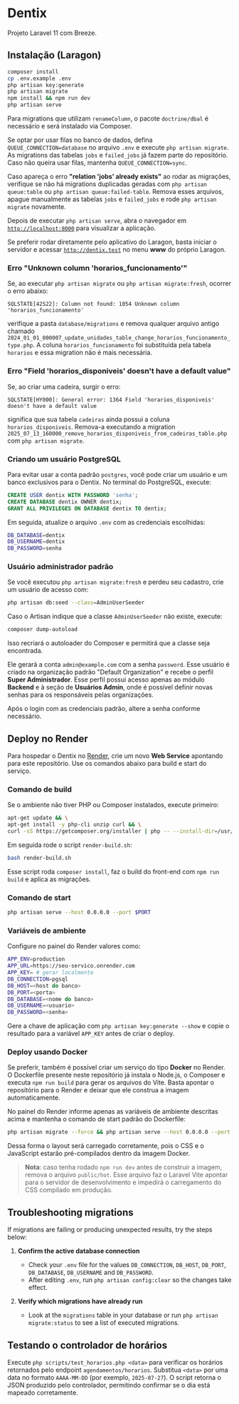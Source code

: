 # Dentix

Projeto Laravel 11 com Breeze.

## Instalação (Laragon)

```bash
composer install
cp .env.example .env
php artisan key:generate
php artisan migrate
npm install && npm run dev
php artisan serve
```

Para migrations que utilizam `renameColumn`, o pacote `doctrine/dbal` é necessário e será instalado via Composer.

Se optar por usar filas no banco de dados, defina `QUEUE_CONNECTION=database` no
arquivo `.env` e execute `php artisan migrate`. As migrations das tabelas
`jobs` e `failed_jobs` já fazem parte do repositório. Caso não queira usar
filas, mantenha `QUEUE_CONNECTION=sync`.

Caso apareça o erro **"relation 'jobs' already exists"** ao rodar as
migrações, verifique se não há migrations duplicadas geradas com
`php artisan queue:table` ou `php artisan queue:failed-table`. Remova esses
arquivos, apague manualmente as tabelas `jobs` e `failed_jobs` e rode
`php artisan migrate` novamente.


Depois de executar `php artisan serve`, abra o navegador em
[`http://localhost:8000`](http://localhost:8000) para visualizar a aplicação.

Se preferir rodar diretamente pelo aplicativo do Laragon, basta iniciar o
servidor e acessar [`http://dentix.test`](http://dentix.test) no menu **www** do
próprio Laragon.

### Erro "Unknown column 'horarios_funcionamento'"

Se, ao executar `php artisan migrate` ou `php artisan migrate:fresh`, ocorrer o
erro abaixo:

```
SQLSTATE[42S22]: Column not found: 1054 Unknown column 'horarios_funcionamento'
```

verifique a pasta `database/migrations` e remova qualquer arquivo antigo chamado
`2024_01_01_000007_update_unidades_table_change_horarios_funcionamento_type.php`.
A coluna `horarios_funcionamento` foi substituída pela tabela `horarios` e essa
migration não é mais necessária.

### Erro "Field 'horarios_disponiveis' doesn't have a default value"

Se, ao criar uma cadeira, surgir o erro:

```
SQLSTATE[HY000]: General error: 1364 Field 'horarios_disponiveis' doesn't have a default value
```

significa que sua tabela `cadeiras` ainda possui a coluna `horarios_disponiveis`. Remova-a executando a migration
`2025_07_13_160000_remove_horarios_disponiveis_from_cadeiras_table.php` com `php artisan migrate`.

### Criando um usuário PostgreSQL

Para evitar usar a conta padrão `postgres`, você pode criar um usuário e um banco exclusivos para o Dentix. No terminal do PostgreSQL, execute:

```sql
CREATE USER dentix WITH PASSWORD 'senha';
CREATE DATABASE dentix OWNER dentix;
GRANT ALL PRIVILEGES ON DATABASE dentix TO dentix;
```

Em seguida, atualize o arquivo `.env` com as credenciais escolhidas:

```bash
DB_DATABASE=dentix
DB_USERNAME=dentix
DB_PASSWORD=senha
```

### Usuário administrador padrão

Se você executou `php artisan migrate:fresh` e perdeu seu cadastro, crie um usuário de acesso com:

```bash
php artisan db:seed --class=AdminUserSeeder
```


Caso o Artisan indique que a classe `AdminUserSeeder` não existe, execute:

```bash
composer dump-autoload
```

Isso recriará o autoloader do Composer e permitirá que a classe seja encontrada.


Ele gerará a conta `admin@example.com` com a senha `password`. Esse usuário é criado
na organização padrão "Default Organization" e recebe o perfil **Super Administrador**.
Esse perfil possui acesso apenas ao módulo **Backend** e à seção de **Usuários Admin**,
onde é possível definir novas senhas para os responsáveis pelas organizações.

Após o login com as credenciais padrão, altere a senha conforme necessário.

## Deploy no Render

Para hospedar o Dentix no [Render](https://render.com), crie um novo **Web Service** apontando para este repositório.
Use os comandos abaixo para build e start do serviço.

### Comando de build
Se o ambiente não tiver PHP ou Composer instalados, execute primeiro:
```bash
apt-get update && \
apt-get install -y php-cli unzip curl && \
curl -sS https://getcomposer.org/installer | php -- --install-dir=/usr/local/bin --filename=composer
```

Em seguida rode o script `render-build.sh`:
```bash
bash render-build.sh
```

Esse script roda `composer install`, faz o build do front-end com
`npm run build` e aplica as migrações.

### Comando de start
```bash
php artisan serve --host 0.0.0.0 --port $PORT
```

### Variáveis de ambiente
Configure no painel do Render valores como:
```bash
APP_ENV=production
APP_URL=https://seu-servico.onrender.com
APP_KEY= # gerar localmente
DB_CONNECTION=pgsql
DB_HOST=<host do banco>
DB_PORT=<porta>
DB_DATABASE=<nome do banco>
DB_USERNAME=<usuario>
DB_PASSWORD=<senha>
```
Gere a chave de aplicação com
`php artisan key:generate --show` e copie o resultado
para a variável `APP_KEY` antes de criar o deploy.

### Deploy usando Docker

Se preferir, também é possível criar um serviço do tipo **Docker** no Render.
O Dockerfile presente neste repositório já instala o Node.js, o Composer e
executa `npm run build` para gerar os arquivos do Vite. Basta apontar o
repositório para o Render e deixar que ele construa a imagem automaticamente.

No painel do Render informe apenas as variáveis de ambiente descritas acima e
mantenha o comando de start padrão do Dockerfile:

```bash
php artisan migrate --force && php artisan serve --host 0.0.0.0 --port $PORT
```

Dessa forma o layout será carregado corretamente, pois o CSS e o JavaScript
estarão pré-compilados dentro da imagem Docker.

> **Nota**: caso tenha rodado `npm run dev` antes de construir a imagem,
> remova o arquivo `public/hot`. Esse arquivo faz o Laravel Vite apontar para o
> servidor de desenvolvimento e impedirá o carregamento do CSS compilado em
> produção.

## Troubleshooting migrations

If migrations are failing or producing unexpected results, try the steps below:

1. **Confirm the active database connection**
   - Check your `.env` file for the values `DB_CONNECTION`, `DB_HOST`,
     `DB_PORT`, `DB_DATABASE`, `DB_USERNAME` and `DB_PASSWORD`.
   - After editing `.env`, run `php artisan config:clear` so the changes take
     effect.

2. **Verify which migrations have already run**
   - Look at the `migrations` table in your database or run
     `php artisan migrate:status` to see a list of executed migrations.

## Testando o controlador de horários

Execute `php scripts/test_horarios.php <data>` para verificar os horários retornados pelo endpoint `agendamentos/horarios`. Substitua `<data>` por uma data no formato `AAAA-MM-DD` (por exemplo, `2025-07-27`). O script retorna o JSON produzido pelo controlador, permitindo confirmar se o dia está mapeado corretamente.

